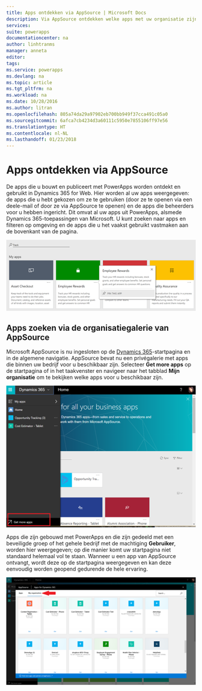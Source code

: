 ```yaml
---
title: Apps ontdekken via AppSource | Microsoft Docs
description: Via AppSource ontdekken welke apps met uw organisatie zijn gedeeld
services: 
suite: powerapps
documentationcenter: na
author: linhtranms
manager: anneta
editor: 
tags: 
ms.service: powerapps
ms.devlang: na
ms.topic: article
ms.tgt_pltfrm: na
ms.workload: na
ms.date: 10/28/2016
ms.author: litran
ms.openlocfilehash: 805a74da29a97902eb700bb949f37cca491c05a0
ms.sourcegitcommit: 6afca7cb4234d3a60111c5950e7855106ff97e56
ms.translationtype: HT
ms.contentlocale: nl-NL
ms.lasthandoff: 01/23/2018
---
```

# <a name="discover-apps-via-appsource"></a>Apps ontdekken via AppSource
De apps die u bouwt en publiceert met PowerApps worden ontdekt en gebruikt in Dynamics 365 for Web. Hier worden al uw apps weergegeven: de apps die u hebt gekozen om ze te gebruiken (door ze te openen via een deele-mail of door ze via AppSource te openen) en de apps die beheerders voor u hebben ingericht. Dit omvat al uw apps uit PowerApps, alsmede Dynamics 365-toepassingen van Microsoft. U kunt zoeken naar apps en filteren op omgeving en de apps die u het vaakst gebruikt vastmaken aan de bovenkant van de pagina.

  ![Apps in Dynamics 365](./media/app-source/apps-dynamics365.png)

## <a name="find-apps-via-the-appsource-organization-gallery"></a>Apps zoeken via de organisatiegalerie van AppSource
Microsoft AppSource is nu ingesloten op de [Dynamics 365](http://home.dynamics.com)-startpagina en in de algemene navigatie. AppSource bevat nu een privégalerie met apps die binnen uw bedrijf voor u beschikbaar zijn. Selecteer **Get more apps** op de startpagina of in het taakvenster en navigeer naar het tabblad **Mijn organisatie** om te bekijken welke apps voor u beschikbaar zijn.

![Apps in Dynamics 365](./media/app-source/getmoreapps.png)

Apps die zijn gebouwd met PowerApps en die zijn gedeeld met een beveiligde groep of het gehele bedrijf met de machtiging **Gebruiker**, worden hier weergegeven; op die manier komt uw startpagina niet standaard helemaal vol te staan. Wanneer u een app van AppSource ontvangt, wordt deze op de startpagina weergegeven en kan deze eenvoudig worden geopend gedurende de hele ervaring.

  ![Apps in Dynamics 365](./media/app-source/appsource.png)
